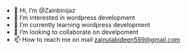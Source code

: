 - 👋 Hi, I’m @Zainbinijaz
- 👀 I’m interested in wordpress development
- 🌱 I’m currently learning wordpress development
- 💞️ I’m looking to collaborate on develpoment
- 📫 How to reach me on mail zainulabideen599@gmail.com

<!---
Zainbinijaz/Zainbinijaz is a ✨ special ✨ repository because its `README.md` (this file) appears on your GitHub profile.
You can click the Preview link to take a look at your changes.
--->
